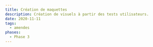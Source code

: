 ```yaml
---
title: Création de maquettes
description: Création de visuels à partir des tests utilisateurs.
date: 2020-11-11
tags:
  - amendes
phases:
  - Phase 3
---
```

